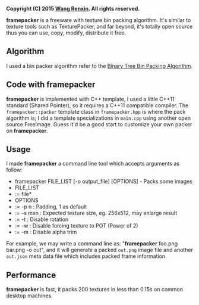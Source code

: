 **Copyright (C) 2015 [Wang Renxin](https://github.com/paladin-t). All rights reserved.**

**framepacker** is a freeware with texture bin packing algorithm. It's similar to texture tools such as TexturePacker, and far beyond, it's totally open source thus you can use, copy, modify, distribute it free.

## Algorithm

I used a bin packer algorithm refer to the [Binary Tree Bin Packing Algorithm](http://codeincomplete.com/posts/2011/5/7/bin_packing/).

## Code with framepacker

**framepacker** is implemented with C++ template, I used a little C++11 standard (Shared Pointer), so it requires a C++11 compatible compiler. The `framepacker::packer` template class in `framepacker.hpp` is where the pack algorithm is; I did a template specializations in `main.cpp` using another open source FreeImage. Guess it'd be a good start to customize your own packer on **framepacker**.

## Usage

I made **framepacker** a command line tool which accepts arguments as follow:

 * framepacker FILE_LIST [-o output_file] [OPTIONS] - Packs some images
 * FILE_LIST
  * := file*
 * OPTIONS
  * := -p n    : Padding, 1 as default
  * := -s mxn  : Expected texture size, eg. 256x512, may enlarge result
  * := -t      : Disable rotation
  * := -w      : Disable forcing texture to POT (Power of 2)
  * := -m      : Disable alpha trim

For example, we may write a command line as: "**framepacker** foo.png bar.png -o out", and it will generate a packed `out.png` image file and another `out.json` meta data file which includes packed frame information.

## Performance

**framepacker** is fast, it packs 200 textures in less than 0.15s on common desktop machines.
